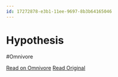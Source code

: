 ```yaml
---
id: 17272878-e3b1-11ee-9697-8b3b64165046
---
```


# Hypothesis
#Omnivore

[Read on Omnivore](https://omnivore.app/me/hypothesis-18e481079f4)
[Read Original](https://hypothes.is/a/7Zm4YOOuEe6QASfb2EHwtw)

